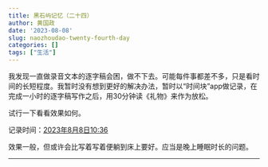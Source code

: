 ```yaml
---
title: 黑石屿记忆（二十四）
author: 黄国政
date: '2023-08-08'
slug: naozhoudao-twenty-fourth-day
categories: []
tags: ["生活"]
---
```


<!--more-->

我发现一直做录音文本的逐字稿会困，做不下去。可能每件事都差不多，只是看时间的长短程度。我暂时没有想到更好的解决办法，暂时以“时间块”app做记录，在完成一小时的逐字稿写作之后，用30分钟读《礼物》来作为放松。

试行一下看看效果如何。

记录时间：<u>2023年8月8日10:36</u>

效果一般，但或许会比写着写着便躺到床上要好。应当是晚上睡眠时长的问题。

---

